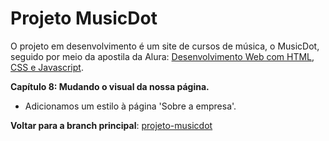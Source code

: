 # Projeto MusicDot

O projeto em desenvolvimento é um site de cursos de música, o MusicDot, seguido por meio da apostila da Alura: [Desenvolvimento Web com HTML, CSS e Javascript](https://www.alura.com.br/apostila-html-css-javascript).

**Capítulo 8: Mudando o visual da nossa página.**
- Adicionamos um estilo à página 'Sobre a empresa'.

**Voltar para a branch principal**: [projeto-musicdot](https://github.com/WilliamJSS/projeto-musicdot)
